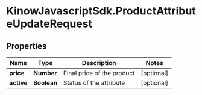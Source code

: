 # KinowJavascriptSdk.ProductAttributeUpdateRequest

## Properties
Name | Type | Description | Notes
------------ | ------------- | ------------- | -------------
**price** | **Number** | Final price of the product | [optional] 
**active** | **Boolean** | Status of the attribute | [optional] 


